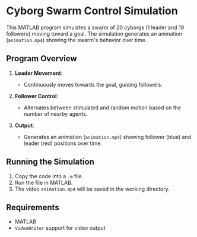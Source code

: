 # Cyborg Swarm Control Simulation

This MATLAB program simulates a swarm of 20 cyborgs (1 leader and 19 followers) moving toward a goal. The simulation generates an animation (`animation.mp4`) showing the swarm's behavior over time.

## Program Overview

1. **Leader Movement**:
   - Continuously moves towards the goal, guiding followers.

2. **Follower Control**:
   - Alternates between stimulated and random motion based on the number of nearby agents.

3. **Output**:
   - Generates an animation (`animation.mp4`) showing follower (blue) and leader (red) positions over time.

## Running the Simulation

1. Copy the code into a `.m` file.
2. Run the file in MATLAB.
3. The video `animation.mp4` will be saved in the working directory.

## Requirements

- MATLAB
- `VideoWriter` support for video output

